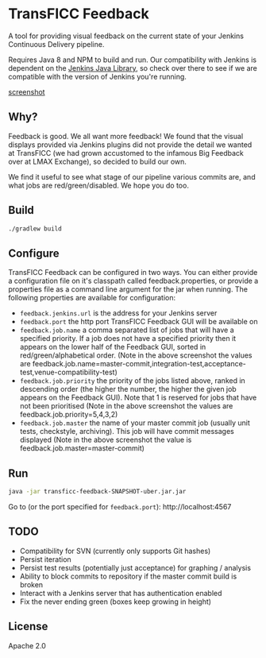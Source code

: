 # TransFICC Feedback

A tool for providing visual feedback on the current state of your Jenkins Continuous Delivery pipeline.

Requires Java 8 and NPM to build and run. Our compatibility with Jenkins is dependent on the [Jenkins Java Library], so check over there to see if we are compatible with the version of Jenkins you're running.

[screenshot]

## Why?

Feedback is good. We all want more feedback! We found that the visual displays provided via Jenkins plugins did not provide the detail we wanted at TransFICC (we had grown accustomed to the infamous Big Feedback over at LMAX Exchange), so decided to build our own.

We find it useful to see what stage of our pipeline various commits are, and what jobs are red/green/disabled.  We hope you do too.

## Build

```sh
./gradlew build
```

## Configure

TransFICC Feedback can be configured in two ways. You can either provide a configuration file on it's classpath called feedback.properties, or provide a properties file as a command line argument
for the jar when running. The following properties are available for configuration:


- `feedback.jenkins.url` is the address for your Jenkins server
- `feedback.port` the http port TransFICC Feedback GUI will be available on
- `feedback.job.name` a comma separated list of jobs that will have a specified priority. If a job does not have a specified priority then it appears on the lower half of the Feedback GUI, sorted in red/green/alphabetical order. (Note in the above screenshot the values are feedback.job.name=master-commit,integration-test,acceptance-test,venue-compatibility-test)
- `feedback.job.priority` the priority of the jobs listed above, ranked in descending order (the higher the number, the higher the given job appears on the Feedback GUI). Note that 1 is reserved for jobs that have not been prioritised (Note in the above screenshot the values are feedback.job.priority=5,4,3,2)
- `feedback.job.master` the name of your master commit job (usually unit tests, checkstyle, archiving). This job will have commit messages displayed (Note in the above screenshot the value is feedback.job.master=master-commit)



## Run

```sh
java -jar transficc-feedback-SNAPSHOT-uber.jar.jar
```
Go to (or the port specified for `feedback.port`):
http://localhost:4567

## TODO

- Compatibility for SVN (currently only supports Git hashes)
- Persist iteration
- Persist test results (potentially just acceptance) for graphing / analysis
- Ability to block commits to repository if the master commit build is broken
- Interact with a Jenkins server that has authentication enabled
- Fix the never ending green (boxes keep growing in height)

License
----

Apache 2.0

   [Jenkins Java Library]: <https://github.com/jenkinsci/java-client-api>
   [screenshot]: screenshot.png?raw=true